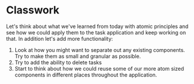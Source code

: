 # Classwork

Let's think about what we've learned from today with atomic principles and see how we could apply them to the task application and keep working on that. In addition let's add more functionality:

1. Look at how you might want to separate out any existing components. Try to make them as small and granular as possible.
2. Try to add the ability to delete tasks
3. Start to think about how we could reuse some of our more atom sized components in different places throughout the application.